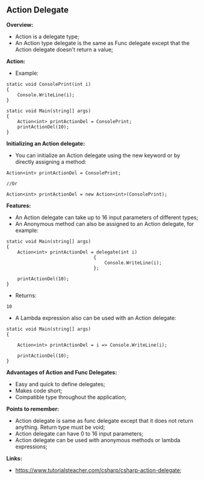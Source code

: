 ## Action Delegate

**Overview:**

- Action is a delegate type;
- An Action type delegate is the same as Func delegate except that the Action delegate doesn't return a value;

**Action:**

- Example:

```
static void ConsolePrint(int i)
{
    Console.WriteLine(i);
}

static void Main(string[] args)
{
    Action<int> printActionDel = ConsolePrint;
    printActionDel(10);
}
```

**Initializing an Action delegate:**

- You can initialize an Action delegate using the new keyword or by directly assigning a method:

```
Action<int> printActionDel = ConsolePrint;

//Or

Action<int> printActionDel = new Action<int>(ConsolePrint);
```

**Features:**

- An Action delegate can take up to 16 input parameters of different types;
- An Anonymous method can also be assigned to an Action delegate, for example:

```
static void Main(string[] args)
{
    Action<int> printActionDel = delegate(int i)
                                {
                                    Console.WriteLine(i);
                                };

    printActionDel(10);
}
```

- Returns:

```
10
```

- A Lambda expression also can be used with an Action delegate:

```
static void Main(string[] args)
{

    Action<int> printActionDel = i => Console.WriteLine(i);

    printActionDel(10);
}
```

**Advantages of Action and Func Delegates:**

- Easy and quick to define delegates;
- Makes code short;
- Compatible type throughout the application;

**Points to remember:**

- Action delegate is same as func delegate except that it does not return anything. Return type must be void;
- Action delegate can have 0 to 16 input parameters;
- Action delegate can be used with anonymous methods or lambda expressions;

**Links:**

- https://www.tutorialsteacher.com/csharp/csharp-action-delegate;
